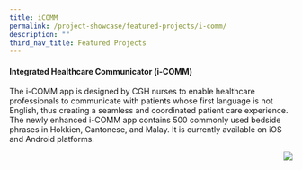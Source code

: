 ```yaml
---
title: iCOMM
permalink: /project-showcase/featured-projects/i-comm/
description: ""
third_nav_title: Featured Projects
---
```

#### Integrated Healthcare Communicator (i-COMM)

The i-COMM app is designed by CGH nurses to enable healthcare professionals to communicate with patients whose first language is not English, thus creating a seamless and coordinated patient care experience. The newly enhanced i-COMM app contains 500 commonly used bedside phrases in Hokkien, Cantonese, and Malay. It is currently available on iOS and Android platforms.

**<img src="CGH Logo" align="right">**
	
